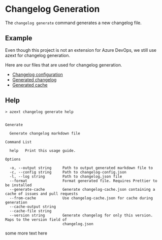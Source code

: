 # Changelog Generation

The `changelog generate` command generates a new changelog file.

## Example

Even though this project is not an extension for Azure DevOps, we still use azext for changelog generation.

Here are our files that are used for changelog generation.

- [Changelog configuration](../../.azext/changelog-config.json)
- [Generated changelog](../CHANGELOG.md)
- [Generated cache](../../.azext/changelog-cache.json)

## Help

```text
> azext changelog generate help
```

[//]: # '#help-definition[command=changelog,generate,help]'

```text

Generate

  Generate changelog markdown file 

Command List

  help   Print this usage guide. 

Options

  -o, --output string     Path to output generated markdown file to                                     
  -c, --config string     Path to changelog-config.json                                                 
  -l, --log string        Path to changelog.json file                                                   
  --format                Format generated file. Requires Prettier to be installed                      
  --generate-cache        Generate changelog-cache.json containing a cache of issues and pull requests  
  --from-cache            Use changelog-cache.json for cache during generation                          
  --cache-output string                                                                                 
  --cache-file string                                                                                   
  --version string        Generate changelog for only this version. Maps to the version field of        
                          changelog.json                                                                

```

[//]: # '#help-definition[end]'

some more text here
